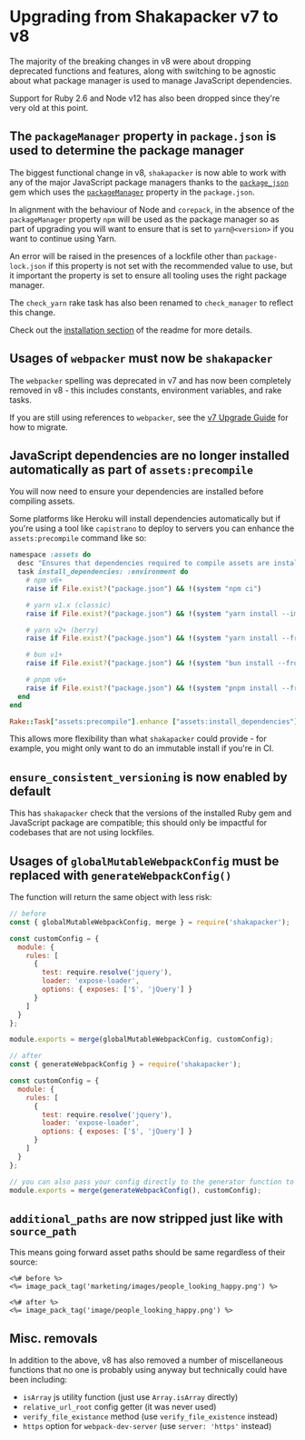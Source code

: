 # Upgrading from Shakapacker v7 to v8

The majority of the breaking changes in v8 were about dropping deprecated functions and features, along with switching to be agnostic about what package manager is used to manage JavaScript dependencies.

Support for Ruby 2.6 and Node v12 has also been dropped since they're very old at this point.

## The `packageManager` property in `package.json` is used to determine the package manager

The biggest functional change in v8, `shakapacker` is now able to work with any of the major JavaScript package managers thanks to the [`package_json`](https://github.com/shakacode/package_json) gem which uses the [`packageManager`](https://nodejs.org/api/packages.html#packagemanager) property in the `package.json`.

In alignment with the behaviour of Node and `corepack`, in the absence of the `packageManager` property `npm` will be used as the package manager so as part of upgrading you will want to ensure that is set to `yarn@<version>` if you want to continue using Yarn.

An error will be raised in the presences of a lockfile other than `package-lock.json` if this property is not set with the recommended value to use, but it important the property is set to ensure all tooling uses the right package manager.

The `check_yarn` rake task has also been renamed to `check_manager` to reflect this change.

Check out the [installation section](../README.md#installation) of the readme for more details.

## Usages of `webpacker` must now be `shakapacker`

The `webpacker` spelling was deprecated in v7 and has now been completely removed in v8 - this includes constants, environment variables, and rake tasks.

If you are still using references to `webpacker`, see the [v7 Upgrade Guide](../docs/v7_upgrade.md) for how to migrate.

## JavaScript dependencies are no longer installed automatically as part of `assets:precompile`

You will now need to ensure your dependencies are installed before compiling assets.

Some platforms like Heroku will install dependencies automatically but if you're using a tool like `capistrano` to deploy to servers you can enhance the `assets:precompile` command like so:

```ruby
namespace :assets do
  desc "Ensures that dependencies required to compile assets are installed"
  task install_dependencies: :environment do
    # npm v6+
    raise if File.exist?("package.json") && !(system "npm ci")

    # yarn v1.x (classic)
    raise if File.exist?("package.json") && !(system "yarn install --immutable")

    # yarn v2+ (berry)
    raise if File.exist?("package.json") && !(system "yarn install --frozen-lockfile")

    # bun v1+
    raise if File.exist?("package.json") && !(system "bun install --frozen-lockfile")

    # pnpm v6+
    raise if File.exist?("package.json") && !(system "pnpm install --frozen-lockfile")
  end
end

Rake::Task["assets:precompile"].enhance ["assets:install_dependencies"]
```

This allows more flexibility than what `shakapacker` could provide - for example, you might only want to do an immutable install if you're in CI. 

## `ensure_consistent_versioning` is now enabled by default

This has `shakapacker` check that the versions of the installed Ruby gem and JavaScript package are compatible; this should only be impactful for codebases that are not using lockfiles.

## Usages of `globalMutableWebpackConfig` must be replaced with `generateWebpackConfig()`

The function will return the same object with less risk:

```js
// before
const { globalMutableWebpackConfig, merge } = require('shakapacker');

const customConfig = {
  module: {
    rules: [
      {
        test: require.resolve('jquery'),
        loader: 'expose-loader',
        options: { exposes: ['$', 'jQuery'] }
      }
    ]
  }
};

module.exports = merge(globalMutableWebpackConfig, customConfig);
```

```js
// after
const { generateWebpackConfig } = require('shakapacker');

const customConfig = {
  module: {
    rules: [
      {
        test: require.resolve('jquery'),
        loader: 'expose-loader',
        options: { exposes: ['$', 'jQuery'] }
      }
    ]
  }
};

// you can also pass your config directly to the generator function to have it merged in!
module.exports = merge(generateWebpackConfig(), customConfig);
```

## `additional_paths` are now stripped just like with `source_path`

This means going forward asset paths should be same regardless of their source:

```erb
<%# before %>
<%= image_pack_tag('marketing/images/people_looking_happy.png') %>

<%# after %>
<%= image_pack_tag('image/people_looking_happy.png') %>
```

## Misc. removals

In addition to the above, v8 has also removed a number of miscellaneous functions that no one is probably using anyway but technically could have been including:
  - `isArray` js utility function (just use `Array.isArray` directly)
  - `relative_url_root` config getter (it was never used)
  - `verify_file_existance` method (use `verify_file_existence` instead)
  - `https` option for `webpack-dev-server` (use `server: 'https'` instead)
